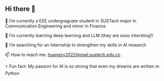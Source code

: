 ## Hi there 👋
🔭 I’m currently a EEE undergraguate student in SUSTech major in Communication Engineering and minor in Finance

🌱 I’m currently learning deep learning and LLM (they are sooo intersting!)
 
 🤔 I’m searching for an internship to strengthen my skills in AI research

 📫 How to reach me: huangzy2022@mail.sustech.edu.cn

 ⚡ Fun fact: My passion for AI is so strong that even my dreams are written in Python
<!--
**Maninblk7/Maninblk7** is a ✨ _special_ ✨ repository because its `README.md` (this file) appears on your GitHub profile.

Here are some ideas to get you started:

  🔭 I’m currently a EEE undergraguate student in SUSTech major in communication engineering and minor in finance
  🌱 I’m currently learning deep learning and LLM (they are sooo intersting!)
- 👯 I’m looking to collaborate on ...
  🤔 I’m looking for internship to practice my coding skills
- 💬 Ask me about ...
- 📫 How to reach me: 
- 😄 Pronouns: ...
- ⚡ Fun fact: 
-->
